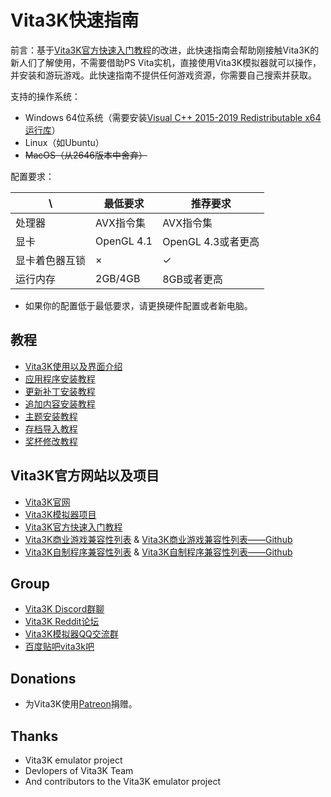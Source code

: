 # Vita3K快速指南

前言：基于[Vita3K官方快速入门教程](https://vita3k.org/quickstart)的改进，此快速指南会帮助刚接触Vita3K的新人们了解使用，不需要借助PS Vita实机，直接使用Vita3K模拟器就可以操作，并安装和游玩游戏。此快速指南不提供任何游戏资源，你需要自己搜索并获取。

支持的操作系统：
- Windows 64位系统（需要安装[Visual C++ 2015-2019 Redistributable x64运行库](https://aka.ms/vs/16/release/vc_redist.x64.exe)）
- Linux（如Ubuntu）
- ~~MacOS（从2646版本中舍弃）~~

配置要求：

\ | 最低要求 | 推荐要求 
--- | --- | --- 
处理器 | AVX指令集 | AVX指令集 
显卡 | OpenGL 4.1 | OpenGL 4.3或者更高 
显卡着色器互锁 | × | ✓ 
运行内存 | 2GB/4GB | 8GB或者更高 

- 如果你的配置低于最低要求，请更换硬件配置或者新电脑。

## 教程
- [Vita3K使用以及界面介绍](http://croden1999.github.io/Vita3K-quick-guide/README_USE_VITA3K)
- [应用程序安装教程](http://croden1999.github.io/Vita3K-quick-guide/README_APP)
- [更新补丁安装教程](http://croden1999.github.io/Vita3K-quick-guide/README_PATCH)
- [追加内容安装教程](http://croden1999.github.io/Vita3K-quick-guide/README_ADDCONT)
- [主题安装教程](http://croden1999.github.io/Vita3K-quick-guide/README_THEME)
- [存档导入教程](http://croden1999.github.io/Vita3K-quick-guide/README_SAVEDATA)
- [奖杯修改教程](http://croden1999.github.io/Vita3K-quick-guide/README_TROPHY)

## Vita3K官方网站以及项目
- [Vita3K官网](https://vita3k.org)
- [Vita3K模拟器项目](https://github.com/Vita3K/Vita3K)
- [Vita3K官方快速入门教程](https://vita3k.org/quickstart)
- [Vita3K商业游戏兼容性列表](https://vita3k.org/compatibility) & [Vita3K商业游戏兼容性列表——Github](https://github.com/Vita3K/compatibility/issues)
- [Vita3K自制程序兼容性列表](https://vita3k.org/compatibility-homebrew) & [Vita3K自制程序兼容性列表——Github](https://github.com/Vita3K/homebrew-compatibility/issues)

## Group
- [Vita3K Discord群聊](https://discord.gg/MaWhJVH)
- [Vita3K Reddit论坛](https://www.reddit.com/r/vita3k)
- [Vita3K模拟器QQ交流群](https://jq.qq.com/?_wv=1027&k=cg1vogjK)
- [百度贴吧vita3k吧](https://tieba.baidu.com/f?kw=vita3k&fr=index)

## Donations
- 为Vita3K使用[Patreon](https://www.patreon.com/Vita3K)捐赠。

## Thanks
- Vita3K emulator project
- Devlopers of Vita3K Team
- And contributors to the Vita3K emulator project
